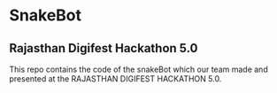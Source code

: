 # SnakeBot
## Rajasthan Digifest Hackathon 5.0

This repo contains the code of the snakeBot which our team made and presented at the RAJASTHAN DIGIFEST HACKATHON 5.0.
